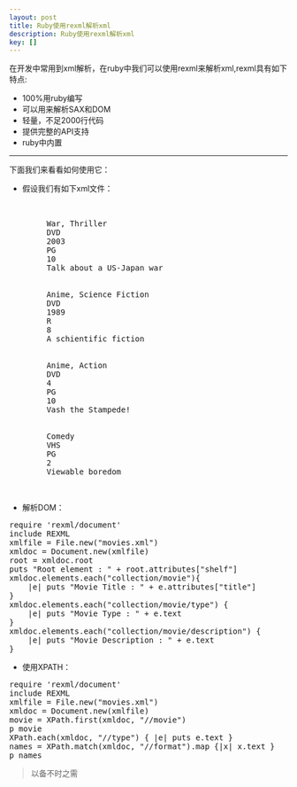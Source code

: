 ```yaml
---
layout: post
title: Ruby使用rexml解析xml
description: Ruby使用rexml解析xml
key: []
---
```

在开发中常用到xml解析，在ruby中我们可以使用rexml来解析xml,rexml具有如下特点:

 - 100%用ruby编写
 - 可以用来解析SAX和DOM
 - 轻量，不足2000行代码
 - 提供完整的API支持
 - ruby中内置


----------
下面我们来看看如何使用它：

 - 假设我们有如下xml文件：
<pre>
<collection shelf="New Arrivals">
	<movie title="Enemy Behind">
		<type>War, Thriller</type>
		<format>DVD</format>
		<year>2003</year>
		<rating>PG</rating>
		<stars>10</stars>
		<description>Talk about a US-Japan war</description>
	</movie>
	<movie title="Transformers">
		<type>Anime, Science Fiction</type>
		<format>DVD</format>
		<year>1989</year>
		<rating>R</rating>
		<stars>8</stars>
		<description>A schientific fiction</description>
	</movie>
	<movie title="Trigun">
		<type>Anime, Action</type>
		<format>DVD</format>
		<episodes>4</episodes>
		<rating>PG</rating>
		<stars>10</stars>
		<description>Vash the Stampede!</description>
	</movie>
	<movie title="Ishtar">
		<type>Comedy</type>
		<format>VHS</format>
		<rating>PG</rating>
		<stars>2</stars>
		<description>Viewable boredom</description>
	</movie>
</collection>
</pre>
 - 解析DOM：
<pre>
require 'rexml/document'
include REXML
xmlfile = File.new("movies.xml")
xmldoc = Document.new(xmlfile)
root = xmldoc.root
puts "Root element : " + root.attributes["shelf"]
xmldoc.elements.each("collection/movie"){
	|e| puts "Movie Title : " + e.attributes["title"]
}
xmldoc.elements.each("collection/movie/type") {
	|e| puts "Movie Type : " + e.text
}
xmldoc.elements.each("collection/movie/description") {
	|e| puts "Movie Description : " + e.text
}
</pre>
 - 使用XPATH：
<pre>
require 'rexml/document'
include REXML
xmlfile = File.new("movies.xml")
xmldoc = Document.new(xmlfile)
movie = XPath.first(xmldoc, "//movie")
p movie
XPath.each(xmldoc, "//type") { |e| puts e.text }
names = XPath.match(xmldoc, "//format").map {|x| x.text }
p names
</pre>

> 以备不时之需
